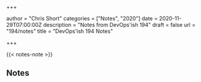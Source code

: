 +++

author = "Chris Short"
categories = ["Notes", "2020"]
date = 2020-11-29T07:00:00Z
description = "Notes from DevOps'ish 194"
draft = false
url = "194/notes"
title = "DevOps'ish 194 Notes"

+++

{{< notes-note >}}

## Notes


